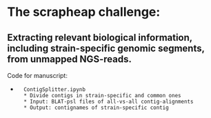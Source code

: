 # The scrapheap challenge:
## Extracting relevant biological information, including strain-specific genomic segments, from unmapped NGS-reads.

Code for manuscript:
*       ContigSplitter.ipynb
        * Divide contigs in strain-specific and common ones
        * Input: BLAT-psl files of all-vs-all contig-alignments
        * Output: contignames of strain-specific contig